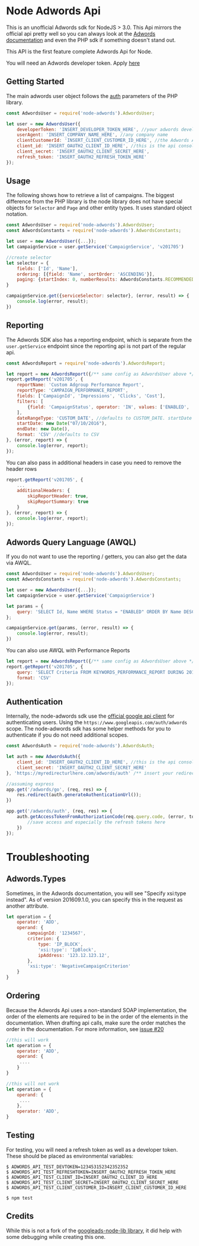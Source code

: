 # Node Adwords Api

This is an unofficial Adwords sdk for NodeJS > 3.0. This Api mirrors the official
api pretty well so you can always look at the
[Adwords documentation](https://developers.google.com/adwords/api/docs/reference/)
and even the PHP sdk if something doesn't stand out.

This API is the first feature complete Adwords Api for Node.

You will need an Adwords developer token. Apply [here](https://developers.google.com/adwords/api/docs/guides/signup)

## Getting Started

The main adwords user object follows the [auth](https://github.com/googleads/googleads-php-lib/blob/master/src/Google/Api/Ads/AdWords/auth.ini) parameters
of the PHP library.

```js
const AdwordsUser = require('node-adwords').AdwordsUser;

let user = new AdwordsUser({
    developerToken: 'INSERT_DEVELOPER_TOKEN_HERE', //your adwords developerToken
    userAgent: 'INSERT_COMPANY_NAME_HERE', //any company name
    clientCustomerId: 'INSERT_CLIENT_CUSTOMER_ID_HERE', //the Adwords Account id (e.g. 123-123-123)
    client_id: 'INSERT_OAUTH2_CLIENT_ID_HERE', //this is the api console client_id
    client_secret: 'INSERT_OAUTH2_CLIENT_SECRET_HERE',
    refresh_token: 'INSERT_OAUTH2_REFRESH_TOKEN_HERE'
});
```

## Usage

The following shows how to retrieve a list of campaigns. The biggest difference
from the PHP library is the node library does not have special objects for
`Selector` and `Page` and other entity types. It uses standard object notation.


```js
const AdwordsUser = require('node-adwords').AdwordsUser;
const AdwordsConstants = require('node-adwords').AdwordsConstants;

let user = new AdwordsUser({...});
let campaignService = user.getService('CampaignService', 'v201705')

//create selector
let selector = {
    fields: ['Id', 'Name'],
    ordering: [{field: 'Name', sortOrder: 'ASCENDING'}],
    paging: {startIndex: 0, numberResults: AdwordsConstants.RECOMMENDED_PAGE_SIZE}
}

campaignService.get({serviceSelector: selector}, (error, result) => {
    console.log(error, result);
})

```

## Reporting

The Adwords SDK also has a reporting endpoint, which is separate from
the `user.getService` endpoint since the reporting api is not part of the
regular api.

```js
const AdwordsReport = require('node-adwords').AdwordsReport;

let report = new AdwordsReport({/** same config as AdwordsUser above */});
report.getReport('v201705', {
    reportName: 'Custom Adgroup Performance Report',
    reportType: 'CAMPAIGN_PERFORMANCE_REPORT',
    fields: ['CampaignId', 'Impressions', 'Clicks', 'Cost'],
    filters: [
        {field: 'CampaignStatus', operator: 'IN', values: ['ENABLED', 'PAUSED']}
    ],
    dateRangeType: 'CUSTOM_DATE', //defaults to CUSTOM_DATE. startDate or endDate required for CUSTOM_DATE
    startDate: new Date("07/10/2016"),
    endDate: new Date(),
    format: 'CSV' //defaults to CSV
}, (error, report) => {
    console.log(error, report);
});
```

You can also pass in additional headers in case you need to remove the header rows

```js
report.getReport('v201705', {
    ...
    additionalHeaders: {
        skipReportHeader: true,
        skipReportSummary: true
    }
}, (error, report) => {
    console.log(error, report);
});
```


## Adwords Query Language (AWQL)

If you do not want to use the reporting / getters, you can also get the data via
AWQL.

```js
const AdwordsUser = require('node-adwords').AdwordsUser;
const AdwordsConstants = require('node-adwords').AdwordsConstants;

let user = new AdwordsUser({...});
let campaignService = user.getService('CampaignService')

let params = {
    query: 'SELECT Id, Name WHERE Status = "ENABLED" ORDER BY Name DESC LIMIT 0,50'
};

campaignService.get(params, (error, result) => {
    console.log(error, result);
})
```

You can also use AWQL with Performance Reports

```js
let report = new AdwordsReport({/** same config as AdwordsUser above */});
report.getReport('v201705', {
    query: 'SELECT Criteria FROM KEYWORDS_PERFORMANCE_REPORT DURING 20170101,20170325',
    format: 'CSV'
});


```
## Authentication
Internally, the node-adwords sdk use the [official google api client](https://github.com/google/google-api-nodejs-client)
for authenticating users. Using the `https://www.googleapis.com/auth/adwords` scope.
The node-adwords sdk has some helper methods for you to authenticate if you do not
need additional scopes.

```js
const AdwordsAuth = require('node-adwords').AdwordsAuth;

let auth = new AdwordsAuth({
    client_id: 'INSERT_OAUTH2_CLIENT_ID_HERE', //this is the api console client_id
    client_secret: 'INSERT_OAUTH2_CLIENT_SECRET_HERE'
}, 'https://myredirecturlhere.com/adwords/auth' /** insert your redirect url here */);

//assuming express
app.get('/adwords/go', (req, res) => {
    res.redirect(auth.generateAuthenticationUrl());
})

app.get('/adwords/auth', (req, res) => {
    auth.getAccessTokenFromAuthorizationCode(req.query.code, (error, tokens) => {
        //save access and especially the refresh tokens here
    })
});

```

# Troubleshooting

## Adwords.Types
Sometimes, in the Adwords documentation, you will see "Specify xsi:type instead".
As of version 201609.1.0, you can specify this in the request as another attribute.

```js
let operation = {
    operator: 'ADD',
    operand: {
        campaignId: '1234567',
        criterion: {
            type: 'IP_BLOCK',
            'xsi:type': 'IpBlock',
            ipAddress: '123.12.123.12',
        },
        'xsi:type': 'NegativeCampaignCriterion'
    }
}
```

## Ordering
Because the Adwords Api uses a non-standard SOAP implementation, the order of the
elements are required to be in the order of the elements in the documentation.
When drafting api calls, make sure the order matches the order in the documentation.
For more information, see [issue #20](https://github.com/ChrisAlvares/node-adwords/issues/20)

```js
//this will work
let operation = {
    operator: 'ADD',
    operand: {
     ....
    }
}
```

```js
//this will not work
let operation = {
    operand: {
     ....
    },
    operator: 'ADD',
}
```


## Testing
For testing, you will need a refresh token as well as a developer token.
These should be placed as environmental variables:

```
$ ADWORDS_API_TEST_DEVTOKEN=123453152342352352
$ ADWORDS_API_TEST_REFRESHTOKEN=INSERT_OAUTH2_REFRESH_TOKEN_HERE
$ ADWORDS_API_TEST_CLIENT_ID=INSERT_OAUTH2_CLIENT_ID_HERE
$ ADWORDS_API_TEST_CLIENT_SECRET=INSERT_OAUTH2_CLIENT_SECRET_HERE
$ ADWORDS_API_TEST_CLIENT_CUSTOMER_ID=INSERT_CLIENT_CUSTOMER_ID_HERE

$ npm test
```

## Credits
While this is not a fork of
the [googleads-node-lib library](https://github.com/ErikEvenson/googleads-node-lib/), it
did help with some debugging while creating this one.
